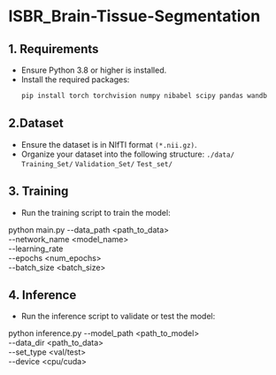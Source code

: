 # ISBR_Brain-Tissue-Segmentation

## 1. Requirements
- Ensure Python 3.8 or higher is installed.
- Install the required packages:
  ```bash
  pip install torch torchvision numpy nibabel scipy pandas wandb

## 2.Dataset
- Ensure the dataset is in NIfTI format `(*.nii.gz)`.
- Organize your dataset into the following structure:
`./data/`
    `Training_Set/`
    `Validation_Set/`
    `Test_set/`

## 3. Training
- Run the training script to train the model:

python main.py --data_path <path_to_data> \
               --network_name <model_name> \
               --learning_rate <lr> \
               --epochs <num_epochs> \
               --batch_size <batch_size>

## 4. Inference
- Run the inference script to validate or test the model:

python inference.py --model_path <path_to_model> \
                    --data_dir <path_to_data> \
                    --set_type <val/test> \
                    --device <cpu/cuda>
